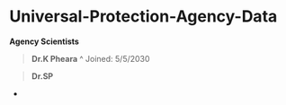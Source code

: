 # Universal-Protection-Agency-Data
**Agency Scientists**
>**Dr.K Pheara**
^ Joined: 5/5/2030

>**Dr.SP**
- 
